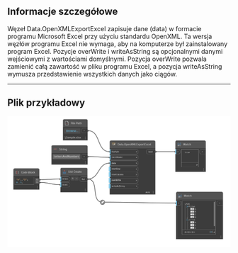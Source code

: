 ## Informacje szczegółowe
Węzeł Data.OpenXMLExportExcel zapisuje dane (data) w formacie programu Microsoft Excel przy użyciu standardu OpenXML. Ta wersja węzłów programu Excel nie wymaga, aby na komputerze był zainstalowany program Excel. Pozycje overWrite i writeAsString są opcjonalnymi danymi wejściowymi z wartościami domyślnymi. Pozycja overWrite pozwala zamienić całą zawartość w pliku programu Excel, a pozycja writeAsString wymusza przedstawienie wszystkich danych jako ciągów.
___
## Plik przykładowy

![Data.OpenXMLExportExcel](./DSOffice.Data.OpenXMLExportExcel_img.png)
